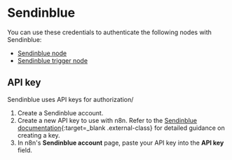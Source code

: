 # Sendinblue

You can use these credentials to authenticate the following nodes with Sendinblue:

* [Sendinblue node](/integrations/nodes/n8n-nodes-base.sendInBlue/)
* [Sendinblue trigger node](/integrations/trigger-nodes/n8n-nodes-base.sendInBlueTrigger/)

## API key

Sendinblue uses API keys for authorization/

1. Create a Sendinblue account.
2. Create a new API key to use with n8n. Refer to the [Sendinblue documentation](https://developers.sendinblue.com/docs){:target=_blank .external-class} for detailed guidance on creating a key.
3. In n8n's **Sendinblue account** page, paste your API key into the **API key** field.
